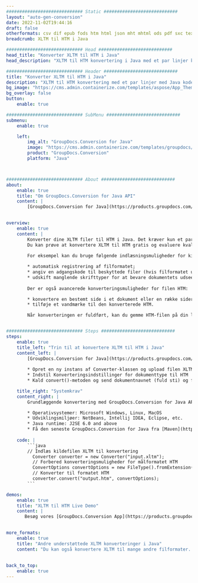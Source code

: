 ```yaml
---
############################# Static ############################
layout: "auto-gen-conversion"
date: 2022-11-02T19:44:16
draft: false
otherformats: csv dif epub fods htm html json mht mhtml ods pdf sxc tex tsv xlam xls xlsb xlsm xlsx xlt xltm xltx xml xps
breadcrumb: XLTM til HTM i Java

############################# Head ############################
head_title: "Konverter XLTM til HTM i Java"
head_description: "XLTM til HTM konvertering i Java med et par linjer kode. Konverter over 160 filformater ved hjælp af GroupDocs dokumentkonverterings-API for Java"

############################# Header ############################
title: "Konverter XLTM til HTM i Java"
description: "XLTM til HTM konvertering med et par linjer med Java kode"
bg_image: "https://cms.admin.containerize.com/templates/aspose/App_Themes/V3/images/bg/header1.png"
bg_overlay: false
button:
    enable: true

############################# SubMenu ############################
submenu:
    enable: true

    left:
        img_alt: "GroupDocs.Conversion for Java"
        image: "https://cms.admin.containerize.com/templates/groupdocs/images/product-logos/90x90-noborder/groupdocs-conversion-java.png"
        product: "GroupDocs.Conversion"
        platform: "Java"



############################# About ############################
about:
    enable: true
    title: "Om GroupDocs.Conversion for Java API"
    content: |
        [GroupDocs.Conversion for Java](https://products.groupdocs.com/conversion/java/) er en avanceret filformatkonverterings-API til konvertering mellem populære billed- og dokumentformater såsom Microsoft Office, OpenDocument, PDF, HTML, e-mail, CAD. og meget mere med blot et par linjer kode. Den native API registrerer automatisk formaterne af de originale dokumenter og tilbyder mange muligheder for at tilpasse de konverterede dokumenter. Sammen med funktionen til at udtrække information fra et dokument, understøtter den også caching af konverteringsresultaterne til den lokale disk som standard. Enhver form for cachelagring kan dog understøttes ved at implementere de passende grænseflader - Amazon S3, Dropbox, Google Drive, Windows Azure, Reddis eller andre.
    

overview:
    enable: true
    content: |
        Konverter dine XLTM filer til HTM i Java. Det kræver kun et par linjer med Java kode på enhver platform efter eget valg, såsom Windows, Linux, macOS.
        Du kan prøve at konvertere XLTM til HTM gratis og evaluere kvaliteten af ​​konverteringsresultaterne. Sammen med simple filkonverteringsscripts kan du prøve mere sofistikerede muligheder for at indlæse XLTM-kildefilen og gemme HTM-outputtet. 
        
        For eksempel kan du bruge følgende indlæsningsmuligheder for kilden XLTM:

        * automatisk registrering af filformatet;
        * angiv en adgangskode til beskyttede filer (hvis filformatet understøtter det);
        * udskift manglende skrifttyper for at bevare dokumentets udseende.
        
        Der er også avancerede konverteringsmuligheder for filen HTM:

        * konvertere en bestemt side i et dokument eller en række sider;
        * tilføje et vandmærke til den konverterede HTM.

        Når konverteringen er fuldført, kan du gemme HTM-filen på din lokale filsti eller på et tredjepartslager såsom FTP, Amazon S3, Google Drive, Dropbox osv. Bemærk venligst - for at konvertere XLTM til HTM, behøver du ikke installere yderligere software, såsom MS Office, Open Office, Adobe Acrobat Reader osv.


############################# Steps ############################
steps:
    enable: true
    title_left: "Trin til at konvertere XLTM til HTM i Java"
    content_left: |
        [GroupDocs.Conversion for Java](https://products.groupdocs.com/conversion/java/) giver udviklere mulighed for nemt at konvertere XLTM fil til HTM med et par linjer kode.
        
        * Opret en ny instans af Converter-klassen og upload filen XLTM med den fulde sti
        * Indstil Konverteringsindstillinger for dokumenttype til HTM
        * Kald convert()-metoden og send dokumentnavnet (fuld sti) og formatet (HTM) som en parameter

    title_right: "Systemkrav"
    content_right: |
        Grundlæggende konvertering med GroupDocs.Conversion for Java API kan udføres med blot et par linjer kode. Vores API'er understøttes på alle større platforme og operativsystemer. Før du udfører koden nedenfor, skal du sørge for, at du har følgende forudsætninger installeret på dit system.

        * Operativsystemer: Microsoft Windows, Linux, MacOS
        * Udviklingsmiljøer: NetBeans, Intellij IDEA, Eclipse, etc.
        * Java runtime: J2SE 6.0 and above
        * Få den seneste GroupDocs.Conversion for Java fra [Maven](https://repository.groupdocs.com/webapp/#/artifacts/browse/tree/General/repo/com/groupdocs/groupdocs-conversion)
         
    code: |
        ```java    
        // Indlæs kildefilen XLTM til konvertering
          Converter converter = new Converter("input.xltm");
          // Forbered konverteringsmuligheder for målformatet HTM
          ConvertOptions convertOptions = new FileType().fromExtension("htm").getConvertOptions();
          // Konverter til formatet HTM
          converter.convert("output.htm", convertOptions);
        ```

demos:
    enable: true
    title: "XLTM til HTM Live Demo"
    content: |
       Besøg vores [GroupDocs.Conversion App](https://products.groupdocs.app/conversion/family) websted, og prøv XLTM til HTM konvertering nu. Den gratis demo har følgende fordele
          

more_formats:
    enable: true
    title: "Andre understøttede XLTM konverteringer i Java"
    content: "Du kan også konvertere XLTM til mange andre filformater. Se venligst listen nedenfor."
       
       
back_to_top:
    enable: true
---
```

